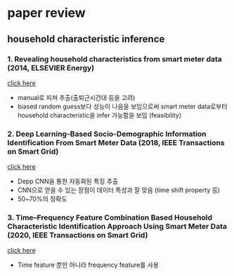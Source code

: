 paper review
=======
## household characteristic inference
### 1. Revealing household characteristics from smart meter data  (2014, ELSEVIER Energy)
[click here](https://www.sciencedirect.com/science/article/pii/S0360544214011748)
* manual로 피쳐 추출(출퇴근시간대 등을 고려)
* biased random guess보다 성능이 나음을 보임으로써 smart meter data로부터 household characteristic을 infer 가능함을 보임 (feasibility)

### 2. Deep Learning-Based Socio-Demographic Information Identification From Smart Meter Data (2018, IEEE Transactions on Smart Grid)
[click here](https://ieeexplore.ieee.org/document/8291011)
* Depp CNN을 통한 자동화된 특징 추출
* CNN으로 얻을 수 있는 장점이 데이터 특성과 잘 맞음 (time shift property 등)
* 50~70%의 정확도

### 3. Time–Frequency Feature Combination Based Household Characteristic Identification Approach Using Smart Meter Data (2020, IEEE Transactions on Smart Grid)
[click here](https://ieeexplore.ieee.org/document/9042298)
* Time feature 뿐만 아니라 frequency feature를 사용